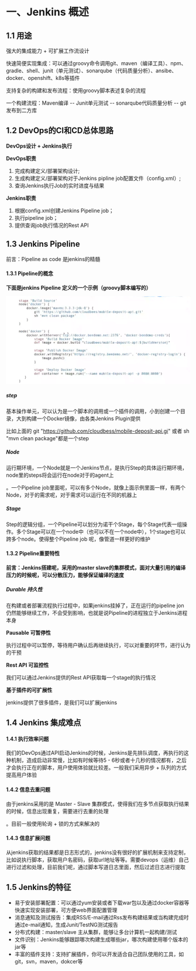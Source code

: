 # 一、Jenkins 概述



## 1.1 用途

强大的集成能力	+	可扩展工作流设计

快速简便实现集成：可以通过groovy命令调用git、maven（编译工具）、npm、gradle、shell、junit（单元测试）、sonarqube（代码质量分析）、ansibe、docker、openshift、k8s等插件

支持复杂的构建和发布流程：使用groovy脚本表述复杂的流程

一个构建流程：Maven编译  --  Junit单元测试 -- sonarqube代码质量分析 -- git 发布到二方库

## 1.2 DevOps的CI和CD总体思路

**DevOps设计	+	Jenkins执行**

**DevOps职责**

1. 完成构建定义/部署架构设计;
2. 生成构建定义/部署架构对于Jenkins pipline job配置文件（config.xml）;
3. 查询Jenkins执行Job的实时进度与结果

**Jenkins职责**

1. 根据config.xml创建Jenkins Pipeline job；
2. 执行pipeline job；
3. 提供查询job执行情况的Rest API



## 1.3 Jenkins Pipeline

前言：Pipeline as code 是jenkins的精髓

#### 1.3.1 Pipeline的概念

**下面是jenkins Pipeline 定义的一个示例（groovy脚本编写的）**

![image-20210821103443107](image-20210821103443107.png)



##### **step**

基本操作单元，可以认为是一个脚本的调用或一个插件的调用，小到创建一个目录，大到构建一个Docker镜像，由各类Jenkins Plugin提供

比如上面的 git "https://github.com/cloudbess/mobile-deposit-api.gi" 或者 sh "mvn clean package"都是一个step



##### **Node**

运行期环境，一个Node就是一个Jenkins节点，是执行Step的具体运行期环境，node里的steps将会运行在node对于的agent上

。一个Pipeline job里面呢，可以有多个Node，就像上面示例里面一样，有两个Node，对于的需求呢，对于需求可以运行在不同的机器上



##### **Stage**

Step的逻辑分组，一个Pipeline可以划分为诺干个Stage，每个Stage代表一组操作。多个Stage可以在一个node中（也可以不在一个node中），1个stage也可以跨多个node。使得整个Pipeline job 呢，像管道一样更好的维护



#### 1.3.2 Pipeline重要特性

**前言：Jenkins搭建呢，采用的master slave的集群模式，面对大量引用的编译压力的时候呢，可以分散压力，能够保证编译的速度**

##### **Durable 持久性**

在构建或者部署流程执行过程中，如果jenkins挂掉了，正在运行的pipeline jon 仍然能够继续工作，不会受到影响，也就是说Pipeline的进程独立于Jenkins进程本身



**Pausable 可暂停性**

执行过程中可以暂停，等待用户确认后再继续执行，可以对重要的环节，进行认为的干预



**Rest API 可监控性**

我们可以通过Jenkins提供的Rest API获取每一个stage的执行情况



**基于插件的可扩展性**

jenkins提供了很多插件，是我们可以扩展jenkins



## 1.4 Jenkins 集成难点



#### 1.4.1 执行效率问题

我们的DevOps通过API启动Jenkins的时候，Jenkins是先排队调度，再执行的这种机制，造成启动非常慢，比如有时候等待5 - 6秒或者十几秒的情况都有，之后才会执行正在的脚本，用户使用体验就比较差。一般我们采用异步 + 队列的方式提高用户体验



#### 1.4.2 信息去重问题

由于jenkins采用的是 Master - Slave 集群模式，使得我们在多节点获取执行结果的时候，信息出现重复，需要进行去重的处理

。目前一般使用轮询 + 锁的方式来解决的



#### 1.4.3 信息扩展问题

从jenkins获取的结果都是日志形式的，jenkins没有很好的扩展机制来支持定制，比如说执行脚本，获取用户名密码，获取url地址等等。需要devops（运维）自己进行过滤和处理，目前我们呢，通过脚本写道日志里面，然后过滤日志进行提取



## 1.5 Jenkins的特征



- 易于安装部署配置：可以通过yum安装或者下载war包以及通过docker容器等快速实现安装部署，可方便web界面配置管理
- 消息通知及测试报告：集成RSS/E-mail通过Rss发布构建结果或当构建完成时通过e-mail通知，生成Junit/TestNG测试报告
- 分布式构建：master/slave 主从集群，能够让多台计算机一起构建/测试
- 文件识别：Jenkins能够跟踪哪次构建生成哪些jar，哪次构建使用哪个版本的jar等
- 丰富的插件支持：支持扩展插件，你可以开发适合自己团队使用的工具，如git，svn，maven，dokcer等